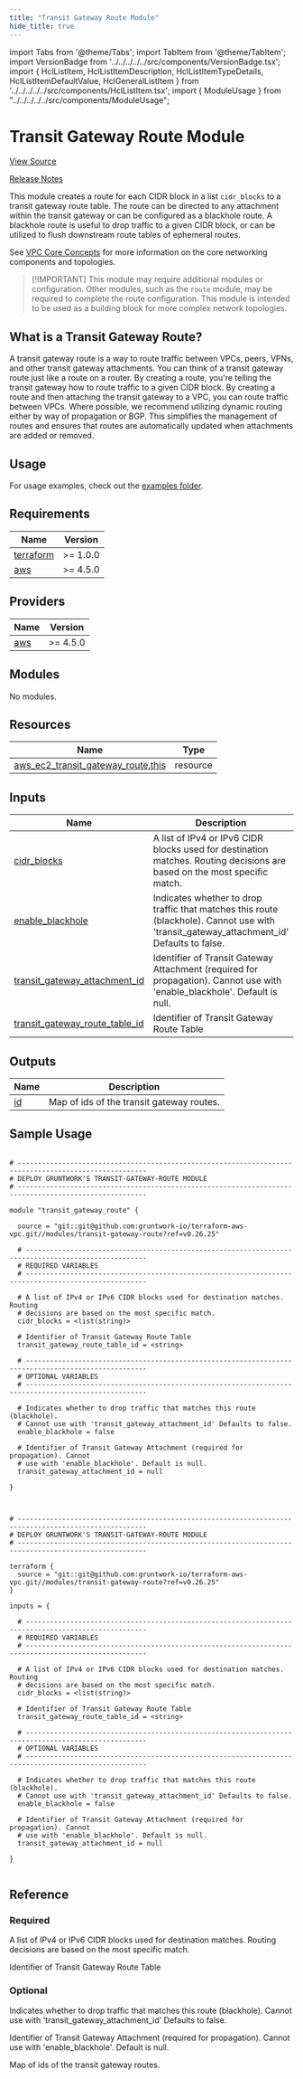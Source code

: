 ```yaml
---
title: "Transit Gateway Route Module"
hide_title: true
---
```


import Tabs from '@theme/Tabs';
import TabItem from '@theme/TabItem';
import VersionBadge from '../../../../../src/components/VersionBadge.tsx';
import { HclListItem, HclListItemDescription, HclListItemTypeDetails, HclListItemDefaultValue, HclGeneralListItem } from '../../../../../src/components/HclListItem.tsx';
import { ModuleUsage } from "../../../../../src/components/ModuleUsage";

<VersionBadge repoTitle="VPC Modules" version="0.26.25" lastModifiedVersion="0.26.13"/>

# Transit Gateway Route Module

<a href="https://github.com/gruntwork-io/terraform-aws-vpc/tree/v0.26.25/modules/transit-gateway-route" className="link-button" title="View the source code for this module in GitHub.">View Source</a>

<a href="https://github.com/gruntwork-io/terraform-aws-vpc/releases/tag/v0.26.13" className="link-button" title="Release notes for only versions which impacted this module.">Release Notes</a>

This module creates a route for each CIDR block in a list `cidr_blocks` to a transit gateway route table. The route can be directed to any attachment within the transit gateway or can be configured as a blackhole route. A blackhole route is useful to drop traffic to a given CIDR block, or can be utilized to flush downstream route tables of ephemeral routes.

See [VPC Core Concepts](https://github.com/gruntwork-io/terraform-aws-vpc/tree/v0.26.25/modules//_docs/vpc-core-concepts.md) for more information on the core networking components and topologies.

> \[!IMPORTANT]
> This module may require additional modules or configuration. Other modules, such as the `route` module, may be required to complete the route configuration. This module is intended to be used as a building block for more complex network topologies.

## What is a Transit Gateway Route?

A transit gateway route is a way to route traffic between VPCs, peers, VPNs, and other transit gateway attachments. You can think of a transit gateway route just like a route on a router. By creating a route, you're telling the transit gateway how to route traffic to a given CIDR block. By creating a route and then attaching the transit gateway to a VPC, you can route traffic between VPCs. Where possible, we recommend utilizing dynamic routing either by way of propagation or BGP. This simplifies the management of routes and ensures that routes are automatically updated when attachments are added or removed.

## Usage

For usage examples, check out the [examples folder](https://github.com/gruntwork-io/terraform-aws-vpc/tree/v0.26.25/examples/transit-gateway-route/).

<!-- BEGIN_TF_DOCS -->

## Requirements

| Name | Version |
|------|---------|
| <a name="requirement_terraform"></a> [terraform](#requirement_terraform) | >= 1.0.0 |
| <a name="requirement_aws"></a> [aws](#requirement_aws) | >= 4.5.0 |

## Providers

| Name | Version |
|------|---------|
| <a name="provider_aws"></a> [aws](#provider_aws) | >= 4.5.0 |

## Modules

No modules.

## Resources

| Name | Type |
|------|------|
| [aws_ec2\_transit_gateway_route.this](https://registry.terraform.io/providers/hashicorp/aws/latest/docs/resources/ec2\_transit_gateway_route) | resource |

## Inputs

| Name | Description | Type | Default | Required |
|------|-------------|------|---------|:--------:|
| <a name="input_cidr_blocks"></a> [cidr_blocks](#input_cidr_blocks) | A list of IPv4 or IPv6 CIDR blocks used for destination matches. Routing decisions are based on the most specific match. | `list(string)` | n/a | yes |
| <a name="input_enable_blackhole"></a> [enable_blackhole](#input_enable_blackhole) | Indicates whether to drop traffic that matches this route (blackhole). Cannot use with 'transit_gateway_attachment_id' Defaults to false. | `bool` | `false` | no |
| <a name="input_transit_gateway_attachment_id"></a> [transit_gateway_attachment_id](#input_transit_gateway_attachment_id) | Identifier of Transit Gateway Attachment (required for propagation). Cannot use with 'enable_blackhole'. Default is null. | `string` | `null` | no |
| <a name="input_transit_gateway_route_table_id"></a> [transit_gateway_route_table_id](#input_transit_gateway_route_table_id) | Identifier of Transit Gateway Route Table | `string` | n/a | yes |

## Outputs

| Name | Description |
|------|-------------|
| <a name="output_id"></a> [id](#output_id) | Map of ids of the transit gateway routes. |

<!-- END_TF_DOCS -->

## Sample Usage

<Tabs>
<TabItem value="terraform" label="Terraform" default>

```hcl title="main.tf"

# ------------------------------------------------------------------------------------------------------
# DEPLOY GRUNTWORK'S TRANSIT-GATEWAY-ROUTE MODULE
# ------------------------------------------------------------------------------------------------------

module "transit_gateway_route" {

  source = "git::git@github.com:gruntwork-io/terraform-aws-vpc.git//modules/transit-gateway-route?ref=v0.26.25"

  # ----------------------------------------------------------------------------------------------------
  # REQUIRED VARIABLES
  # ----------------------------------------------------------------------------------------------------

  # A list of IPv4 or IPv6 CIDR blocks used for destination matches. Routing
  # decisions are based on the most specific match.
  cidr_blocks = <list(string)>

  # Identifier of Transit Gateway Route Table
  transit_gateway_route_table_id = <string>

  # ----------------------------------------------------------------------------------------------------
  # OPTIONAL VARIABLES
  # ----------------------------------------------------------------------------------------------------

  # Indicates whether to drop traffic that matches this route (blackhole).
  # Cannot use with 'transit_gateway_attachment_id' Defaults to false.
  enable_blackhole = false

  # Identifier of Transit Gateway Attachment (required for propagation). Cannot
  # use with 'enable_blackhole'. Default is null.
  transit_gateway_attachment_id = null

}


```

</TabItem>
<TabItem value="terragrunt" label="Terragrunt" default>

```hcl title="terragrunt.hcl"

# ------------------------------------------------------------------------------------------------------
# DEPLOY GRUNTWORK'S TRANSIT-GATEWAY-ROUTE MODULE
# ------------------------------------------------------------------------------------------------------

terraform {
  source = "git::git@github.com:gruntwork-io/terraform-aws-vpc.git//modules/transit-gateway-route?ref=v0.26.25"
}

inputs = {

  # ----------------------------------------------------------------------------------------------------
  # REQUIRED VARIABLES
  # ----------------------------------------------------------------------------------------------------

  # A list of IPv4 or IPv6 CIDR blocks used for destination matches. Routing
  # decisions are based on the most specific match.
  cidr_blocks = <list(string)>

  # Identifier of Transit Gateway Route Table
  transit_gateway_route_table_id = <string>

  # ----------------------------------------------------------------------------------------------------
  # OPTIONAL VARIABLES
  # ----------------------------------------------------------------------------------------------------

  # Indicates whether to drop traffic that matches this route (blackhole).
  # Cannot use with 'transit_gateway_attachment_id' Defaults to false.
  enable_blackhole = false

  # Identifier of Transit Gateway Attachment (required for propagation). Cannot
  # use with 'enable_blackhole'. Default is null.
  transit_gateway_attachment_id = null

}


```

</TabItem>
</Tabs>




## Reference

<Tabs>
<TabItem value="inputs" label="Inputs" default>

### Required

<HclListItem name="cidr_blocks" requirement="required" type="list(string)">
<HclListItemDescription>

A list of IPv4 or IPv6 CIDR blocks used for destination matches. Routing decisions are based on the most specific match.

</HclListItemDescription>
</HclListItem>

<HclListItem name="transit_gateway_route_table_id" requirement="required" type="string">
<HclListItemDescription>

Identifier of Transit Gateway Route Table

</HclListItemDescription>
</HclListItem>

### Optional

<HclListItem name="enable_blackhole" requirement="optional" type="bool">
<HclListItemDescription>

Indicates whether to drop traffic that matches this route (blackhole). Cannot use with 'transit_gateway_attachment_id' Defaults to false.

</HclListItemDescription>
<HclListItemDefaultValue defaultValue="false"/>
</HclListItem>

<HclListItem name="transit_gateway_attachment_id" requirement="optional" type="string">
<HclListItemDescription>

Identifier of Transit Gateway Attachment (required for propagation). Cannot use with 'enable_blackhole'. Default is null.

</HclListItemDescription>
<HclListItemDefaultValue defaultValue="null"/>
</HclListItem>

</TabItem>
<TabItem value="outputs" label="Outputs">

<HclListItem name="id">
<HclListItemDescription>

Map of ids of the transit gateway routes.

</HclListItemDescription>
</HclListItem>

</TabItem>
</Tabs>


<!-- ##DOCS-SOURCER-START
{
  "originalSources": [
    "https://github.com/gruntwork-io/terraform-aws-vpc/tree/v0.26.25/modules/transit-gateway-route/readme.md",
    "https://github.com/gruntwork-io/terraform-aws-vpc/tree/v0.26.25/modules/transit-gateway-route/variables.tf",
    "https://github.com/gruntwork-io/terraform-aws-vpc/tree/v0.26.25/modules/transit-gateway-route/outputs.tf"
  ],
  "sourcePlugin": "module-catalog-api",
  "hash": "a8fac208ea530cdbf995d1b099922e21"
}
##DOCS-SOURCER-END -->
